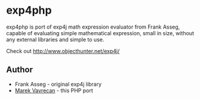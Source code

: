 # exp4php

exp4php is port of exp4j math expression evaluator from Frank Asseg, capable of evaluating simple mathematical
expression, small in size, without any external libraries and simple to use.

Check out http://www.objecthunter.net/exp4j/

## Author
- Frank Asseg - original exp4j library
- [Marek Vavrecan](mailto:vavrecan@gmail.com) - this PHP port